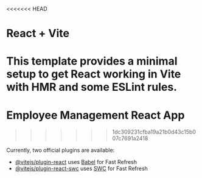 <<<<<<< HEAD
# React + Vite

This template provides a minimal setup to get React working in Vite with HMR and some ESLint rules.
=======
# Employee Management React App
>>>>>>> 1dc309231cfba19a21b0d43c15b007c7691a2418

Currently, two official plugins are available:

- [@vitejs/plugin-react](https://github.com/vitejs/vite-plugin-react/blob/main/packages/plugin-react/README.md) uses [Babel](https://babeljs.io/) for Fast Refresh
- [@vitejs/plugin-react-swc](https://github.com/vitejs/vite-plugin-react-swc) uses [SWC](https://swc.rs/) for Fast Refresh
